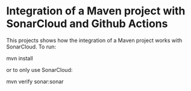 # Integration of a Maven project with SonarCloud and Github Actions

This projects shows how the integration of a Maven project works with SonarCloud. To run:

mvn install

or to only use SonarCloud:

mvn verify sonar:sonar